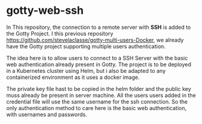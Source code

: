 # gotty-web-ssh

In This repository, the connection to a remote server with **SSH** is added to the Gotty Project. I this previous repository https://github.com/stevelaclasse/gotty-multi-users-Docker, we already have the Gotty project supporting multiple users authentication. 

The idea here is to allow users to connect to a SSH Server with the basic web authentication already present in Gotty. The project is to be deployed in a Kubernetes cluster using Helm, but i also be adapted to any containerized environment as it uses a docker image.

The private key file hast to be copied in the helm folder and the public key muss already be present in server machine. All the users users added in the credential file will use the same username for the ssh connection. So the only authentication method to care here is the basic web authentication, with usernames and passwords.
